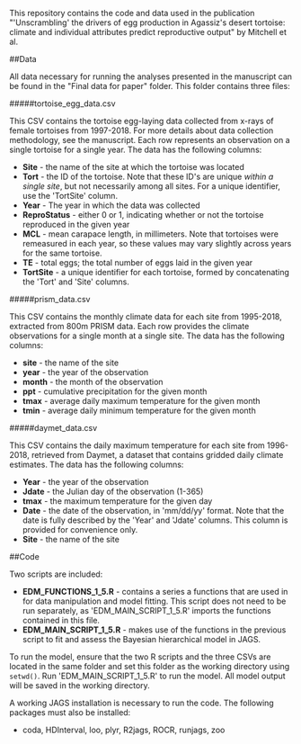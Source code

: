 
This repository contains the code and data used in the publication &quot;&#39;Unscrambling&#39; the drivers of egg production in Agassiz&#39;s desert tortoise: climate and individual attributes predict reproductive output&quot; by Mitchell et al.

##Data

All data necessary for running the analyses presented in the manuscript can be found in the &quot;Final data for paper&quot; folder. This folder contains three files:

#####tortoise_egg_data.csv

This CSV contains the tortoise egg-laying data collected from x-rays of female tortoises from 1997-2018. For more details about data collection methodology, see the manuscript. Each row represents an observation on a single tortoise for a single year. The data has the following columns:
- **Site** - the name of the site at which the tortoise was located
- **Tort** - the ID of the tortoise. Note that these ID's are unique *within a single site*, but not necessarily among all sites. For a unique identifier, use the 'TortSite' column.
- **Year** - The year in which the data was collected
- **ReproStatus** - either 0 or 1, indicating whether or not the tortoise reproduced in the given year
- **MCL** - mean carapace length, in millimeters. Note that tortoises were remeasured in each year, so these values may vary slightly across years for the same tortoise.
- **TE** - total eggs; the total number of eggs laid in the given year
- **TortSite** - a unique identifier for each tortoise, formed by concatenating the &#39;Tort&#39; and &#39;Site&#39; columns.

#####prism_data.csv

This CSV contains the monthly climate data for each site from 1995-2018, extracted from 800m PRISM data. Each row provides the climate observations for a single month at a single site. The data has the following columns:
- **site** - the name of the site
- **year** - the year of the observation
- **month** - the month of the observation
- **ppt** - cumulative precipitation for the given month
- **tmax** - average daily maximum temperature for the given month
- **tmin** - average daily minimum temperature for the given month

#####daymet_data.csv

This CSV contains the daily maximum temperature for each site from 1996-2018, retrieved from Daymet, a dataset that contains gridded daily climate estimates. The data has the following columns:
- **Year** - the year of the observation
- **Jdate** - the Julian day of the observation (1-365)
- **tmax** - the maximum temperature for the given day
- **Date** - the date of the observation, in &#39;mm/dd/yy&#39; format. Note that the date is fully described by the &#39;Year&#39; and &#39;Jdate&#39; columns. This column is provided for convenience only.
- **Site** - the name of the site

##Code

Two scripts are included:
- **EDM_FUNCTIONS_1_5.R** - contains a series a functions that are used in for data manipulation and model fitting. This script does not need to be run separately, as &#39;EDM_MAIN_SCRIPT_1_5.R&#39; imports the functions contained in this file.
- **EDM_MAIN_SCRIPT_1_5.R** - makes use of the functions in the previous script to fit and assess the Bayesian hierarchical model in JAGS. 

To run the model, ensure that the two R scripts and the three CSVs are located in the same folder and set this folder as the working directory using `setwd()`. Run &#39;EDM_MAIN_SCRIPT_1_5.R&#39; to run the model. All model output will be saved in the working directory.

A working JAGS installation is necessary to run the code. The following packages must also be installed: 
- coda, HDInterval, loo, plyr, R2jags, ROCR, runjags, zoo